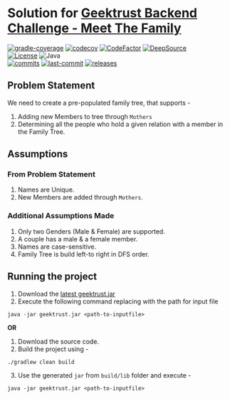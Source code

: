 # Solution for [Geektrust Backend Challenge - Meet The Family](https://www.geektrust.in/coding-problem/backend/family)

[![gradle-coverage](https://github.com/vaidic/geektrust-challenge-meet-the-family/actions/workflows/gradle-coverage.yml/badge.svg)](https://github.com/Vaidic/geektrust-challenge-meet-the-family/actions/workflows/gradle-coverage.yml)
[![codecov](https://codecov.io/gh/Vaidic/geektrust-challenge-meet-the-family/branch/main/graph/badge.svg?token=JG7TPKWSQF)](https://codecov.io/gh/Vaidic/geektrust-challenge-meet-the-family)
[![CodeFactor](https://www.codefactor.io/repository/github/vaidic/geektrust-challenge-meet-the-family/badge/main)](https://www.codefactor.io/repository/github/vaidic/geektrust-challenge-meet-the-family/overview/main)
[![DeepSource](https://deepsource.io/gh/Vaidic/geektrust-challenge-meet-the-family.svg/?label=active+issues&show_trend=true&token=Dfz5PcRjXpGyTVzeQEAaW5DI)](https://deepsource.io/gh/Vaidic/geektrust-challenge-meet-the-family/?ref=repository-badge) \
[![License](https://img.shields.io/github/license/Vaidic/geektrust-challenge-meet-the-family?style=plastic)](LICENSE)
![Java](https://img.shields.io/badge/OpenJDK-11-red) \
[![commits](https://badgen.net/github/commits/vaidic/geektrust-challenge-meet-the-family/main)](https://github.com/Vaidic/geektrust-challenge-meet-the-family/commits/main)
[![last-commit](https://badgen.net/github/last-commit/vaidic/geektrust-challenge-meet-the-family/main)](https://github.com/Vaidic/geektrust-challenge-meet-the-family/commits/main)
[![releases](https://badgen.net/github/release/Vaidic/geektrust-challenge-meet-the-family)](https://github.com/Vaidic/geektrust-challenge-meet-the-family/releases)

## Problem Statement

We need to create a pre-populated family tree, that supports -

1. Adding new Members to tree through `Mothers`
2. Determining all the people who hold a given relation with a member in the Family Tree.

## Assumptions

### From Problem Statement

1. Names are Unique.
2. New Members are added through `Mothers`.

### Additional Assumptions Made

1. Only two Genders (Male & Female) are supported.
2. A couple has a male & a female member.
3. Names are case-sensitive.
4. Family Tree is build left-to right in DFS order.

## Running the project

1. Download the [latest geektrust.jar](https://github.com/Vaidic/geektrust-challenge-meet-the-family/releases)
2. Execute the following command replacing _<path-to-inputfile>_ with the path for input file

```shell
java -jar geektrust.jar <path-to-inputfile>
```

**OR**

1. Download the source code.
2. Build the project using -

```shell
./gradlew clean build
```

3. Use the generated `jar` from `build/lib` folder and execute -

```shell
java -jar geektrust.jar <path-to-inputfile>
```


